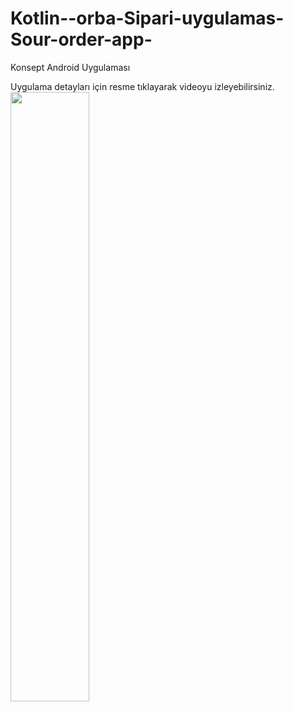 # Kotlin--orba-Sipari-uygulamas-Sour-order-app-
Konsept Android Uygulaması

Uygulama detayları için resme tıklayarak videoyu izleyebilirsiniz.
[<img src="https://github.com/Muhammed-Enes-SARICA/Kotlin--Corba-Siparis-uygulamas-Soup-order-app-/blob/main/SOUPL%C4%B0ST.png" width="50%">](https://www.youtube.com/watch?v=PD2zt8xEQQg )
